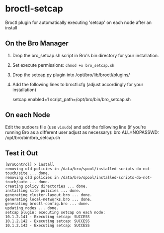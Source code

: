 # broctl-setcap
Broctl plugin for automatically executing 'setcap' on each node after an install

## On the Bro Manager
1. Drop the bro_setcap.sh script in Bro's bin directory for your installation.
2. Set execute permissions: `chmod +x bro_setcap.sh`
3. Drop the setcap.py plugin into /opt/bro/lib/broctl/plugins/
4. Add the following lines to broctl.cfg (adjust accordingly for your installation)

    setcap.enabled=1
    script_path=/opt/bro/bin/bro_setcap.sh

## On each Node
Edit the sudoers file (use `visudo`) and add the following line (if you're running Bro as a different user adjust as necessary):
    bro	ALL=NOPASSWD: /opt/bro/bin/bro_setcap.sh

## Test it Out
    [BroControl] > install
    removing old policies in /data/bro/spool/installed-scripts-do-not-touch/site ... done.
    removing old policies in /data/bro/spool/installed-scripts-do-not-touch/auto ... done.
    creating policy directories ... done.
    installing site policies ... done.
    generating cluster-layout.bro ... done.
    generating local-networks.bro ... done.
    generating broctl-config.bro ... done.
    updating nodes ... done.
    setcap plugin: executing setcap on each node:
    10.1.2.141 - Executing setcap: SUCCESS
    10.1.2.142 - Executing setcap: SUCCESS
    10.1.2.143 - Executing setcap: SUCCESS
    
